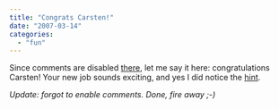 ```yaml
---
title: "Congrats Carsten!"
date: "2007-03-14"
categories: 
  - "fun"
---
```


Since comments are disabled [there](http://www.osoco.org/archives/2007/03/new_day_job.html), let me say it here: congratulations Carsten! Your new job sounds exciting, and yes I did notice the [hint](http://mail-archives.apache.org/mod_mbox/jackrabbit-dev/200702.mbox/%3ceb7e2190702270243y5f23d683g5ec73f7cc93de8d3@mail.gmail.com%3e).

_Update: forgot to enable comments. Done, fire away ;-)_
